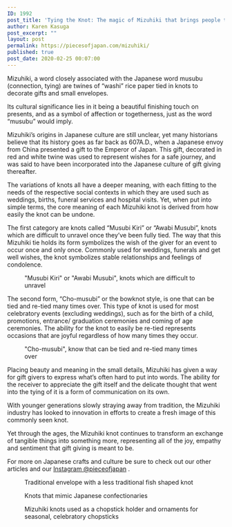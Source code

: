```yaml
---
ID: 1992
post_title: 'Tying the Knot: The magic of Mizuhiki that brings people together'
author: Karen Kasuga
post_excerpt: ""
layout: post
permalink: https://piecesofjapan.com/mizuhiki/
published: true
post_date: 2020-02-25 00:07:00
---
```

<!-- wp:paragraph -->
<p>Mizuhiki, a word closely associated with the Japanese word musubu (connection, tying) are twines of “washi” rice paper tied in knots to decorate gifts and small envelopes.&nbsp;</p>
<!-- /wp:paragraph -->

<!-- wp:paragraph -->
<p>Its cultural significance lies in it being a beautiful finishing touch on presents, and as a symbol of affection or togetherness, just as the word “musubu” would imply.&nbsp;</p>
<!-- /wp:paragraph -->

<!-- wp:paragraph -->
<p>Mizuhiki’s origins in Japanese culture are still unclear, yet many historians believe that its history goes as far back as 607A.D., when a Japanese envoy from China presented a gift to the Emperor of Japan. This gift, decorated in red and white twine was used to represent wishes for a safe journey, and was said to have been incorporated into the Japanese culture of gift giving thereafter.</p>
<!-- /wp:paragraph -->

<!-- wp:paragraph -->
<p>The variations of knots all have a deeper meaning, with each fitting to the needs of the respective social contexts in which they are used such as weddings, births, funeral services and hospital visits. Yet, when put into simple terms, the core meaning of each Mizuhiki knot is derived from how easily the knot can be undone.&nbsp;</p>
<!-- /wp:paragraph -->

<!-- wp:paragraph -->
<p>The first category are knots called “Musubi Kiri” or “Awabi Musubi”, knots which are difficult to unravel once they’ve been fully tied. The way that this Mizuhiki tie holds its form symbolizes the wish of the giver for an event to occur once and only once. Commonly used for weddings, funerals and get well wishes, the knot symbolizes stable relationships and feelings of condolence.&nbsp;</p>
<!-- /wp:paragraph -->

<!-- wp:image {"id":2023,"sizeSlug":"large"} -->
<figure class="wp-block-image size-large"><img src="https://piecesofjapan.com/wp-content/uploads/2020/02/mizuhiki_post02.jpg" alt="" class="wp-image-2023"/><figcaption>"Musubi Kiri" or "Awabi Musubi", knots which are difficult to unravel</figcaption></figure>
<!-- /wp:image -->

<!-- wp:paragraph -->
<p>The second form, “Cho-musubi” or the bowknot style, is one that can be tied and re-tied many times over. This type of knot is used for most celebratory events (excluding weddings), such as for the birth of a child, promotions, entrance/ graduation ceremonies and coming of age ceremonies. The ability for the knot to easily be re-tied represents occasions that are joyful regardless of how many times they occur.&nbsp;</p>
<!-- /wp:paragraph -->

<!-- wp:image {"id":2022,"sizeSlug":"large"} -->
<figure class="wp-block-image size-large"><img src="https://piecesofjapan.com/wp-content/uploads/2020/02/mizuhiki_post01.jpg" alt="" class="wp-image-2022"/><figcaption>"Cho-musubi", know that can be tied and re-tied many times over</figcaption></figure>
<!-- /wp:image -->

<!-- wp:paragraph -->
<p>Placing beauty and meaning in the small details, Mizuhiki has given a way for gift givers to express what’s often hard to put into words. The ability for the receiver to appreciate the gift itself and the delicate thought that went into the tying of it is a form of communication on its own.</p>
<!-- /wp:paragraph -->

<!-- wp:paragraph -->
<p>With younger generations slowly straying away from tradition, the Mizuhiki industry has looked to innovation in efforts to create a fresh image of this commonly seen knot.&nbsp;</p>
<!-- /wp:paragraph -->

<!-- wp:paragraph -->
<p>Yet through the ages, the Mizuhiki knot continues to transform an exchange of tangible things into something more, representing all of the joy, empathy and sentiment that gift giving is meant to be.&nbsp;</p>
<!-- /wp:paragraph -->

<!-- wp:paragraph -->
<p>For more on Japanese crafts and culture be sure to check out our other articles and our <a href="https://www.instagram.com/pieceofjapan/" target="_blank" rel="noreferrer noopener" aria-label="Instagram @pieceofjapan (opens in a new tab)">Instagram @pieceofjapan</a> .</p>
<!-- /wp:paragraph -->

<!-- wp:image {"id":2024,"sizeSlug":"large"} -->
<figure class="wp-block-image size-large"><img src="https://piecesofjapan.com/wp-content/uploads/2020/02/mizuhiki_post03.jpg" alt="" class="wp-image-2024"/><figcaption>Traditional envelope with a less traditional fish shaped knot</figcaption></figure>
<!-- /wp:image -->

<!-- wp:image {"id":2025,"sizeSlug":"large"} -->
<figure class="wp-block-image size-large"><img src="https://piecesofjapan.com/wp-content/uploads/2020/02/mizuhiki_post04.jpg" alt="" class="wp-image-2025"/><figcaption>Knots that mimic Japanese confectionaries</figcaption></figure>
<!-- /wp:image -->

<!-- wp:image {"id":2026,"sizeSlug":"large"} -->
<figure class="wp-block-image size-large"><img src="https://piecesofjapan.com/wp-content/uploads/2020/02/mizuhiki_post05.jpg" alt="" class="wp-image-2026"/><figcaption>Mizuhiki knots used as a chopstick holder and ornaments for seasonal, celebratory chopsticks</figcaption></figure>
<!-- /wp:image -->